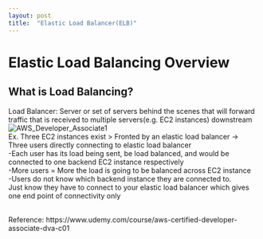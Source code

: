 ```yaml
---
layout: post
title:  "Elastic Load Balancer(ELB)"
---
```


# Elastic Load Balancing Overview
## What is Load Balancing?
Load Balancer: Server or set of servers behind the scenes that will forward traffic that is received to multiple servers(e.g. EC2 instances) downstream <br/>
![AWS_Developer_Associate1](https://github.com/growingpenguin/growingpenguin.github.io/assets/110277903/940b0d20-fd9b-4787-a5fa-194de6eef070)<br/>
Ex. Three EC2 instances exist > Fronted by an elastic load balancer -> Three users directly connecting to elastic load balancer <br/>
-Each user has its load being sent, be load balanced, and would be connected to one backend EC2 instance respectively <br/>
-More users = More the load is going to be balanced across EC2 instance <br/>
-Users do not know which backend instance they are connected to. <br/>
Just know they have to connect to your elastic load balancer which gives one end point of connectivity only <br/>


<br/>
Reference: https://www.udemy.com/course/aws-certified-developer-associate-dva-c01 <br/>
